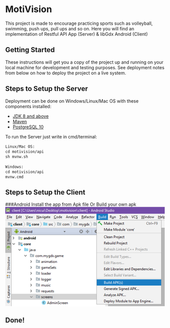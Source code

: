 # MotiVision

This project is made to encourage practicing sports such as volleyball, swimming, push ups, pull ups and so on.
Here you will find an implementation of Restful API App (Server) & libGdx Android (Client)

## Getting Started

These instructions will get you a copy of the project up and running on your local machine for development and testing purposes. See deployment notes from below on how to deploy the project on a live system.

## Steps to Setup the Server

Deployment can be done on Windows/Linux/Mac OS with these components installed:

* [JDK 8 and above](http://www.oracle.com/technetwork/java/javase/downloads/jdk8-downloads-2133151.html)
* [Maven](https://maven.apache.org/)
* [PostgreSQL 10](https://www.postgresql.org/download/)

To run the Server just write in cmd/terminal:

```
Linux/Mac OS:
cd motivision/api
sh mvnw.sh

Windows:
cd motivision/api
mvnw.cmd
```

## Steps to Setup the Client

###Android
Install the app from Apk file
Or
Build your own apk
![Build your own apk](readme/build_apk.png?raw=true "Don't click me")

## Done!
